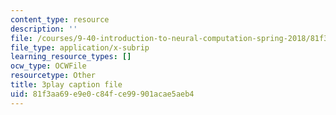 ```yaml
---
content_type: resource
description: ''
file: /courses/9-40-introduction-to-neural-computation-spring-2018/81f3aa69e9e0c84fce99901acae5aeb4_VQXxs59Eiak.srt
file_type: application/x-subrip
learning_resource_types: []
ocw_type: OCWFile
resourcetype: Other
title: 3play caption file
uid: 81f3aa69-e9e0-c84f-ce99-901acae5aeb4
---
```

